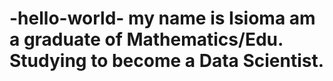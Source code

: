 # -hello-world- my name is Isioma am a graduate of Mathematics/Edu. Studying to become a Data Scientist.

